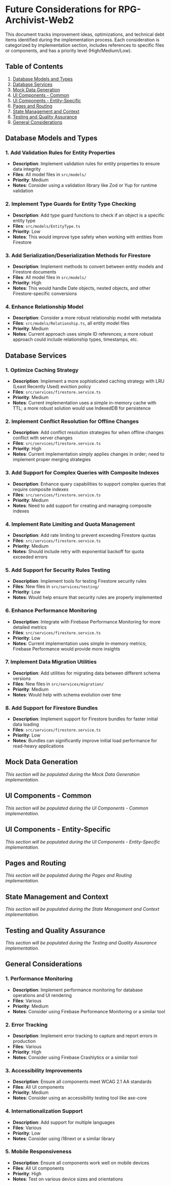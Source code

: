 # Future Considerations for RPG-Archivist-Web2

This document tracks improvement ideas, optimizations, and technical debt items identified during the implementation process. Each consideration is categorized by implementation section, includes references to specific files or components, and has a priority level (High/Medium/Low).

## Table of Contents

1. [Database Models and Types](#database-models-and-types)
2. [Database Services](#database-services)
3. [Mock Data Generation](#mock-data-generation)
4. [UI Components - Common](#ui-components---common)
5. [UI Components - Entity-Specific](#ui-components---entity-specific)
6. [Pages and Routing](#pages-and-routing)
7. [State Management and Context](#state-management-and-context)
8. [Testing and Quality Assurance](#testing-and-quality-assurance)
9. [General Considerations](#general-considerations)

## Database Models and Types

### 1. Add Validation Rules for Entity Properties
- **Description**: Implement validation rules for entity properties to ensure data integrity
- **Files**: All model files in `src/models/`
- **Priority**: Medium
- **Notes**: Consider using a validation library like Zod or Yup for runtime validation

### 2. Implement Type Guards for Entity Type Checking
- **Description**: Add type guard functions to check if an object is a specific entity type
- **Files**: `src/models/EntityType.ts`
- **Priority**: Low
- **Notes**: This would improve type safety when working with entities from Firestore

### 3. Add Serialization/Deserialization Methods for Firestore
- **Description**: Implement methods to convert between entity models and Firestore documents
- **Files**: All model files in `src/models/`
- **Priority**: High
- **Notes**: This would handle Date objects, nested objects, and other Firestore-specific conversions

### 4. Enhance Relationship Model
- **Description**: Consider a more robust relationship model with metadata
- **Files**: `src/models/Relationship.ts`, all entity model files
- **Priority**: Medium
- **Notes**: Current approach uses simple ID references; a more robust approach could include relationship types, timestamps, etc.

## Database Services

### 1. Optimize Caching Strategy
- **Description**: Implement a more sophisticated caching strategy with LRU (Least Recently Used) eviction policy
- **Files**: `src/services/firestore.service.ts`
- **Priority**: Medium
- **Notes**: Current implementation uses a simple in-memory cache with TTL; a more robust solution would use IndexedDB for persistence

### 2. Implement Conflict Resolution for Offline Changes
- **Description**: Add conflict resolution strategies for when offline changes conflict with server changes
- **Files**: `src/services/firestore.service.ts`
- **Priority**: High
- **Notes**: Current implementation simply applies changes in order; need to implement proper merging strategies

### 3. Add Support for Complex Queries with Composite Indexes
- **Description**: Enhance query capabilities to support complex queries that require composite indexes
- **Files**: `src/services/firestore.service.ts`
- **Priority**: Medium
- **Notes**: Need to add support for creating and managing composite indexes

### 4. Implement Rate Limiting and Quota Management
- **Description**: Add rate limiting to prevent exceeding Firestore quotas
- **Files**: `src/services/firestore.service.ts`
- **Priority**: Medium
- **Notes**: Should include retry with exponential backoff for quota exceeded errors

### 5. Add Support for Security Rules Testing
- **Description**: Implement tools for testing Firestore security rules
- **Files**: New files in `src/services/testing/`
- **Priority**: Low
- **Notes**: Would help ensure that security rules are properly implemented

### 6. Enhance Performance Monitoring
- **Description**: Integrate with Firebase Performance Monitoring for more detailed metrics
- **Files**: `src/services/firestore.service.ts`
- **Priority**: Low
- **Notes**: Current implementation uses simple in-memory metrics; Firebase Performance would provide more insights

### 7. Implement Data Migration Utilities
- **Description**: Add utilities for migrating data between different schema versions
- **Files**: New files in `src/services/migration/`
- **Priority**: Medium
- **Notes**: Would help with schema evolution over time

### 8. Add Support for Firestore Bundles
- **Description**: Implement support for Firestore bundles for faster initial data loading
- **Files**: `src/services/firestore.service.ts`
- **Priority**: Low
- **Notes**: Bundles can significantly improve initial load performance for read-heavy applications

## Mock Data Generation

*This section will be populated during the Mock Data Generation implementation.*

## UI Components - Common

*This section will be populated during the UI Components - Common implementation.*

## UI Components - Entity-Specific

*This section will be populated during the UI Components - Entity-Specific implementation.*

## Pages and Routing

*This section will be populated during the Pages and Routing implementation.*

## State Management and Context

*This section will be populated during the State Management and Context implementation.*

## Testing and Quality Assurance

*This section will be populated during the Testing and Quality Assurance implementation.*

## General Considerations

### 1. Performance Monitoring
- **Description**: Implement performance monitoring for database operations and UI rendering
- **Files**: Various
- **Priority**: Medium
- **Notes**: Consider using Firebase Performance Monitoring or a similar tool

### 2. Error Tracking
- **Description**: Implement error tracking to capture and report errors in production
- **Files**: Various
- **Priority**: High
- **Notes**: Consider using Firebase Crashlytics or a similar tool

### 3. Accessibility Improvements
- **Description**: Ensure all components meet WCAG 2.1 AA standards
- **Files**: All UI components
- **Priority**: Medium
- **Notes**: Consider using an accessibility testing tool like axe-core

### 4. Internationalization Support
- **Description**: Add support for multiple languages
- **Files**: Various
- **Priority**: Low
- **Notes**: Consider using i18next or a similar library

### 5. Mobile Responsiveness
- **Description**: Ensure all components work well on mobile devices
- **Files**: All UI components
- **Priority**: High
- **Notes**: Test on various device sizes and orientations
